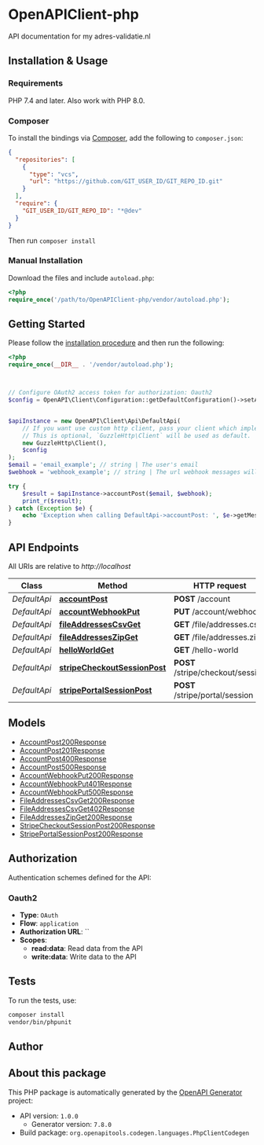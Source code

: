 # OpenAPIClient-php

API documentation for my adres-validatie.nl


## Installation & Usage

### Requirements

PHP 7.4 and later.
Also work with PHP 8.0.

### Composer

To install the bindings via [Composer](https://getcomposer.org/), add the following to `composer.json`:

```json
{
  "repositories": [
    {
      "type": "vcs",
      "url": "https://github.com/GIT_USER_ID/GIT_REPO_ID.git"
    }
  ],
  "require": {
    "GIT_USER_ID/GIT_REPO_ID": "*@dev"
  }
}
```

Then run `composer install`

### Manual Installation

Download the files and include `autoload.php`:

```php
<?php
require_once('/path/to/OpenAPIClient-php/vendor/autoload.php');
```

## Getting Started

Please follow the [installation procedure](#installation--usage) and then run the following:

```php
<?php
require_once(__DIR__ . '/vendor/autoload.php');



// Configure OAuth2 access token for authorization: Oauth2
$config = OpenAPI\Client\Configuration::getDefaultConfiguration()->setAccessToken('YOUR_ACCESS_TOKEN');


$apiInstance = new OpenAPI\Client\Api\DefaultApi(
    // If you want use custom http client, pass your client which implements `GuzzleHttp\ClientInterface`.
    // This is optional, `GuzzleHttp\Client` will be used as default.
    new GuzzleHttp\Client(),
    $config
);
$email = 'email_example'; // string | The user's email
$webhook = 'webhook_example'; // string | The url webhook messages will be sent to

try {
    $result = $apiInstance->accountPost($email, $webhook);
    print_r($result);
} catch (Exception $e) {
    echo 'Exception when calling DefaultApi->accountPost: ', $e->getMessage(), PHP_EOL;
}

```

## API Endpoints

All URIs are relative to *http://localhost*

Class | Method | HTTP request | Description
------------ | ------------- | ------------- | -------------
*DefaultApi* | [**accountPost**](docs/Api/DefaultApi.md#accountpost) | **POST** /account | 
*DefaultApi* | [**accountWebhookPut**](docs/Api/DefaultApi.md#accountwebhookput) | **PUT** /account/webhook | 
*DefaultApi* | [**fileAddressesCsvGet**](docs/Api/DefaultApi.md#fileaddressescsvget) | **GET** /file/addresses.csv | 
*DefaultApi* | [**fileAddressesZipGet**](docs/Api/DefaultApi.md#fileaddresseszipget) | **GET** /file/addresses.zip | 
*DefaultApi* | [**helloWorldGet**](docs/Api/DefaultApi.md#helloworldget) | **GET** /hello-world | 
*DefaultApi* | [**stripeCheckoutSessionPost**](docs/Api/DefaultApi.md#stripecheckoutsessionpost) | **POST** /stripe/checkout/session | 
*DefaultApi* | [**stripePortalSessionPost**](docs/Api/DefaultApi.md#stripeportalsessionpost) | **POST** /stripe/portal/session | 

## Models

- [AccountPost200Response](docs/Model/AccountPost200Response.md)
- [AccountPost201Response](docs/Model/AccountPost201Response.md)
- [AccountPost400Response](docs/Model/AccountPost400Response.md)
- [AccountPost500Response](docs/Model/AccountPost500Response.md)
- [AccountWebhookPut200Response](docs/Model/AccountWebhookPut200Response.md)
- [AccountWebhookPut401Response](docs/Model/AccountWebhookPut401Response.md)
- [AccountWebhookPut500Response](docs/Model/AccountWebhookPut500Response.md)
- [FileAddressesCsvGet200Response](docs/Model/FileAddressesCsvGet200Response.md)
- [FileAddressesCsvGet402Response](docs/Model/FileAddressesCsvGet402Response.md)
- [FileAddressesZipGet200Response](docs/Model/FileAddressesZipGet200Response.md)
- [StripeCheckoutSessionPost200Response](docs/Model/StripeCheckoutSessionPost200Response.md)
- [StripePortalSessionPost200Response](docs/Model/StripePortalSessionPost200Response.md)

## Authorization

Authentication schemes defined for the API:
### Oauth2

- **Type**: `OAuth`
- **Flow**: `application`
- **Authorization URL**: ``
- **Scopes**: 
    - **read:data**: Read data from the API
    - **write:data**: Write data to the API

## Tests

To run the tests, use:

```bash
composer install
vendor/bin/phpunit
```

## Author



## About this package

This PHP package is automatically generated by the [OpenAPI Generator](https://openapi-generator.tech) project:

- API version: `1.0.0`
    - Generator version: `7.8.0`
- Build package: `org.openapitools.codegen.languages.PhpClientCodegen`
